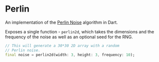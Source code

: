 # Perlin

An implementation of the
[Perlin Noise](https://en.wikipedia.org/wiki/Perlin_noise) algorithm in Dart.

Exposes a single function - `perlin2d`, which takes the dimensions and the
frequency of the noise as well as an optional seed for the RNG.

```dart
// This will generate a 30*30 2D array with a random
// Perlin noise.
final noise = perlin2d(width: 3, height: 3, frequency: 10);
```
